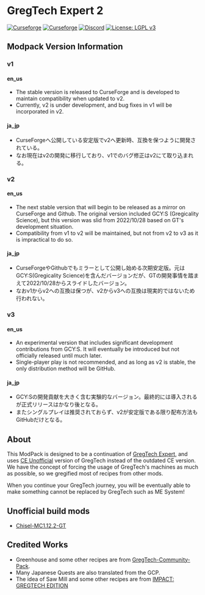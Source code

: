 # GregTech Expert 2

[![Curseforge](https://cf.way2muchnoise.eu/full_565238_downloads.svg)](https://www.curseforge.com/minecraft/modpacks/gregtech-expert-2) [![Curseforge](https://cf.way2muchnoise.eu/versions/For%20MC_565238_latest.svg)](https://www.curseforge.com/minecraft/modpacks/gregtech-expert-2) <a title="Join us on Discord!" href="https://discord.gg/xBwHpZyZdW"><img src="https://img.shields.io/discord/945647524855812176?label=GTExpert%20Discord&amp;logo=Discord&amp;style=?flat" alt="Discord"/></a> [![License: LGPL v3](https://img.shields.io/badge/License-LGPL_v3-blue.svg)](https://www.gnu.org/licenses/lgpl-3.0)

## Modpack Version Information
### v1
#### en_us
* The stable version is released to CurseForge and is developed to maintain compatibility when updated to v2.
* Currently, v2 is under development, and bug fixes in v1 will be incorporated in v2.

#### ja_jp
* CurseForgeへ公開している安定版でv2へ更新時、互換を保つように開発されている。
* なお現在はv2の開発に移行しており、v1でのバグ修正はv2にて取り込まれる。

### v2
#### en_us
* The next stable version that will begin to be released as a mirror on CurseForge and Github. The original version included GCY:S (Gregicality Science), but this version was slid from 2022/10/28 based on GT's development situation.
* Compatibility from v1 to v2 will be maintained, but not from v2 to v3 as it is impractical to do so.

#### ja_jp
* CurseForgeやGithubでもミラーとして公開し始める次期安定版。元はGCY:S(Gregicality Science)を含んだバージョンだが、GTの開発事情を踏まえて2022/10/28からスライドしたバージョン。
* なおv1からv2への互換は保つが、v2からv3への互換は現実的ではないため行われない。

### v3
#### en_us
* An experimental version that includes significant development contributions from GCY:S. It will eventually be introduced but not officially released until much later.
* Single-player play is not recommended, and as long as v2 is stable, the only distribution method will be GitHub.

#### ja_jp
* GCY:Sの開発貢献を大きく含む実験的なバージョン。最終的には導入されるが正式リリースはかなり後となる。
* またシングルプレイは推奨されておらず、v2が安定版である限り配布方法もGitHubだけとなる。

## About

This ModPack is designed to be a continuation of [GregTech Expert](https://www.curseforge.com/minecraft/modpacks/gregtech-expert), and uses [CE Unofficial](https://www.curseforge.com/minecraft/mc-mods/gregtech-ce-unofficial) version of GregTech instead of the outdated CE version.
We have the concept of forcing the usage of GregTech's machines as much as possible, so we gregified most of recipes from other mods.

When you continue your GregTech journey, you will be eventually able to make something cannot be replaced by GregTech such as ME System!

## Unofficial build mods

* [Chisel-MC1.12.2-GT](https://github.com/GTModpackTeam/Chisel)

## Credited Works

* Greenhouse and some other recipes are from [GregTech-Community-Pack](https://github.com/GregTechCEu/GregTech-Community-Pack).
* Many Japanese Quests are also translated from the GCP.
* The idea of Saw Mill and some other recipes are from [IMPACT: GREGTECH EDITION](https://gtimpact.space/)
